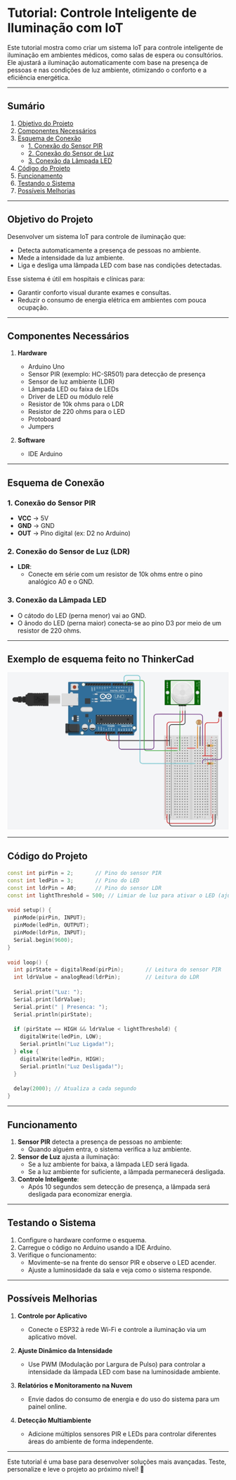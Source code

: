 
# **Tutorial: Controle Inteligente de Iluminação com IoT**

Este tutorial mostra como criar um sistema IoT para controle inteligente de iluminação em ambientes médicos, como salas de espera ou consultórios. Ele ajustará a iluminação automaticamente com base na presença de pessoas e nas condições de luz ambiente, otimizando o conforto e a eficiência energética.

---

## **Sumário**

1. [Objetivo do Projeto](#objetivo-do-projeto)  
2. [Componentes Necessários](#componentes-necessários)  
3. [Esquema de Conexão](#esquema-de-conexão)  
    - [1. Conexão do Sensor PIR](#1-conexão-do-sensor-pir)  
    - [2. Conexão do Sensor de Luz](#2-conexão-do-sensor-de-luz-ldr)  
    - [3. Conexão da Lâmpada LED](#3-conexão-da-lâmpada-led)  
4. [Código do Projeto](#código-do-projeto)  
5. [Funcionamento](#funcionamento)  
6. [Testando o Sistema](#testando-o-sistema)  
7. [Possíveis Melhorias](#possíveis-melhorias)

---

## **Objetivo do Projeto**

Desenvolver um sistema IoT para controle de iluminação que:  
- Detecta automaticamente a presença de pessoas no ambiente.  
- Mede a intensidade da luz ambiente.  
- Liga e desliga uma lâmpada LED com base nas condições detectadas.  

Esse sistema é útil em hospitais e clínicas para:  
- Garantir conforto visual durante exames e consultas.  
- Reduzir o consumo de energia elétrica em ambientes com pouca ocupação.  

---

## **Componentes Necessários**

1. **Hardware**
   - Arduino Uno
   - Sensor PIR (exemplo: HC-SR501) para detecção de presença
   - Sensor de luz ambiente (LDR)
   - Lâmpada LED ou faixa de LEDs
   - Driver de LED ou módulo relé
   - Resistor de 10k ohms para o LDR
   - Resistor de 220 ohms para o LED
   - Protoboard
   - Jumpers

2. **Software**
   - IDE Arduino
---

## **Esquema de Conexão**

### **1. Conexão do Sensor PIR**
- **VCC** → 5V  
- **GND** → GND  
- **OUT** → Pino digital (ex: D2 no Arduino)  

### **2. Conexão do Sensor de Luz (LDR)**  
- **LDR**:  
  - Conecte em série com um resistor de 10k ohms entre o pino analógico A0 e o GND.  

### **3. Conexão da Lâmpada LED**
- O cátodo do LED (perna menor) vai ao GND.
- O ânodo do LED (perna maior) conecta-se ao pino D3 por meio de um resistor de 220 ohms.

---

## **Exemplo de esquema feito no ThinkerCad**
![Esquema de circuitos](./diagrama-thinkerCAD.jpeg)

---

## **Código do Projeto**

```cpp
const int pirPin = 2;       // Pino do sensor PIR
const int ledPin = 3;       // Pino do LED
const int ldrPin = A0;      // Pino do sensor LDR
const int lightThreshold = 500; // Limiar de luz para ativar o LED (ajustável)

void setup() {
  pinMode(pirPin, INPUT);
  pinMode(ledPin, OUTPUT);
  pinMode(ldrPin, INPUT);
  Serial.begin(9600);
}

void loop() {
  int pirState = digitalRead(pirPin);       // Leitura do sensor PIR
  int ldrValue = analogRead(ldrPin);        // Leitura do LDR

  Serial.print("Luz: ");
  Serial.print(ldrValue);
  Serial.print(" | Presenca: ");
  Serial.println(pirState);

  if (pirState == HIGH && ldrValue < lightThreshold) {
    digitalWrite(ledPin, LOW);
    Serial.println("Luz Ligada!");
  } else {
    digitalWrite(ledPin, HIGH); 
    Serial.println("Luz Desligada!");
  }

  delay(2000); // Atualiza a cada segundo
}

```

---

## **Funcionamento**

1. **Sensor PIR** detecta a presença de pessoas no ambiente:  
   - Quando alguém entra, o sistema verifica a luz ambiente.  
2. **Sensor de Luz** ajusta a iluminação:  
   - Se a luz ambiente for baixa, a lâmpada LED será ligada.  
   - Se a luz ambiente for suficiente, a lâmpada permanecerá desligada.  
3. **Controle Inteligente**:  
   - Após 10 segundos sem detecção de presença, a lâmpada será desligada para economizar energia.  

---

## **Testando o Sistema**

1. Configure o hardware conforme o esquema.  
2. Carregue o código no Arduino usando a IDE Arduino.  
3. Verifique o funcionamento:  
   - Movimente-se na frente do sensor PIR e observe o LED acender.  
   - Ajuste a luminosidade da sala e veja como o sistema responde.  

---

## **Possíveis Melhorias**

1. **Controle por Aplicativo**  
   - Conecte o ESP32 à rede Wi-Fi e controle a iluminação via um aplicativo móvel.  

2. **Ajuste Dinâmico da Intensidade**  
   - Use PWM (Modulação por Largura de Pulso) para controlar a intensidade da lâmpada LED com base na luminosidade ambiente.  

3. **Relatórios e Monitoramento na Nuvem**  
   - Envie dados do consumo de energia e do uso do sistema para um painel online.  

4. **Detecção Multiambiente**  
   - Adicione múltiplos sensores PIR e LEDs para controlar diferentes áreas do ambiente de forma independente.  

---

Este tutorial é uma base para desenvolver soluções mais avançadas. Teste, personalize e leve o projeto ao próximo nível! 🚀



